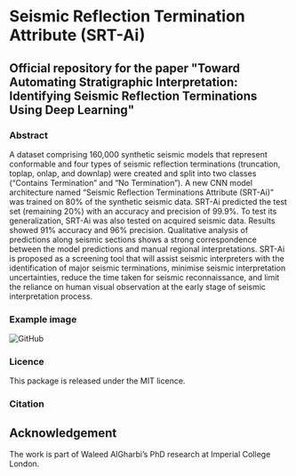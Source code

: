 # Seismic Reflection Termination Attribute (SRT-Ai)
## Official repository for the paper "Toward Automating Stratigraphic Interpretation: Identifying Seismic Reflection Terminations Using Deep Learning"

### Abstract
A dataset comprising 160,000 synthetic seismic models that represent conformable and four types of seismic reflection terminations (truncation, toplap, onlap, and downlap) were created and split into two classes (“Contains Termination” and “No Termination”). A new CNN model architecture named “Seismic Reflection Terminations Attribute (SRT-Ai)” was trained on 80% of the synthetic seismic data. SRT-Ai predicted the test set (remaining 20%) with an accuracy and precision of 99.9%. To test its generalization, SRT-Ai was also tested on acquired seismic data. Results showed 91% accuracy and 96% precision. Qualitative analysis of predictions along seismic sections shows a strong correspondence between the model predictions and manual regional interpretations.
SRT-Ai is proposed as a screening tool that will assist seismic interpreters with the identification of major seismic terminations, minimise seismic interpretation uncertainties, reduce the time taken for seismic reconnaissance, and limit the reliance on human visual observation at the early stage of seismic interpretation process.

### Example image
![GitHub](https://github.com/user-attachments/assets/16d294a5-b273-45df-8b93-9e616e17b6f8)

### Licence
This package is released under the MIT licence.

### Citation


## Acknowledgement
The work is part of Waleed AlGharbi’s PhD research at Imperial College London.
